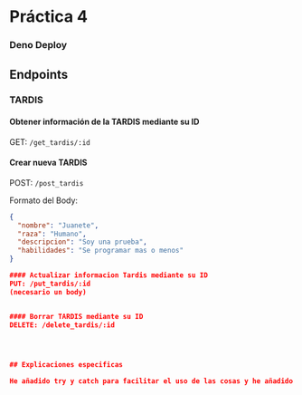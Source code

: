# Práctica 4 

### Deno Deploy
[]()

## Endpoints

### TARDIS

#### Obtener información de la TARDIS mediante su ID 
GET: ` /get_tardis/:id  `


#### Crear nueva TARDIS 
POST: ` /post_tardis `

Formato del Body:
  ```json
  {
    "nombre": "Juanete",
    "raza": "Humano",
    "descripcion": "Soy una prueba",
    "habilidades": "Se programar mas o menos"
  } 

#### Actualizar informacion Tardis mediante su ID
PUT: /put_tardis/:id
(necesario un body)


#### Borrar TARDIS mediante su ID 
DELETE: /delete_tardis/:id




## Explicaciones especificas

He añadido try y catch para facilitar el uso de las cosas y he añadido respuestas con status y frases para entender donde falla, en cuanto a las razas y datos de los bodys he verificado que todo llegara correctamente y no faltara nada.


